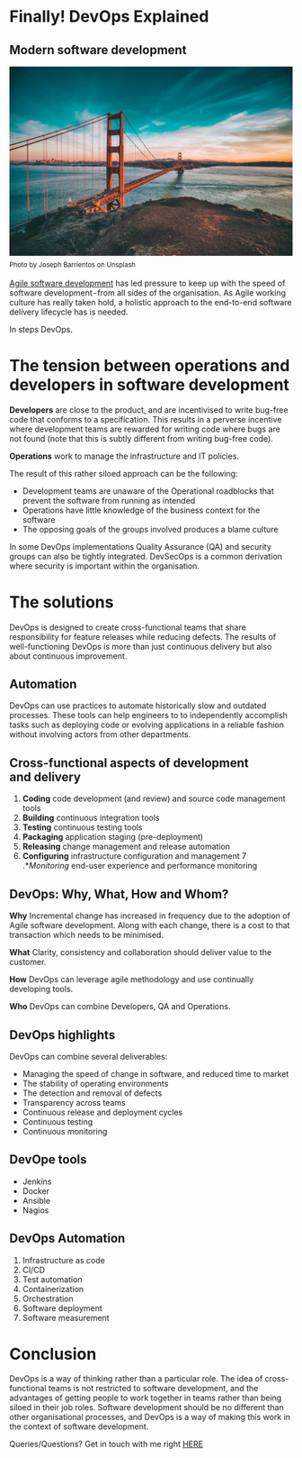 # Finally! DevOps Explained
## Modern software development

![Photo by Joseph Barrientos on Unsplash](Images/0*CTSID5oVmY0pbvhH.jpeg)<br/>
<sub>Photo by Joseph Barrientos on Unsplash<sub>

[Agile software development](https://medium.com/@stevenpcurtis.sc/agile-and-the-strange-case-of-the-uks-universal-credit-28d424f3c7ea) has led pressure to keep up with the speed of software development - from all sides of the organisation. As Agile working culture has really taken hold, a holistic approach to the end-to-end software delivery lifecycle has is needed.

In steps DevOps.

# The tension between operations and developers in software development

**Developers** are close to the product, and are incentivised to write bug-free code that conforms to a specification. This results in a perverse incentive where development teams are rewarded for writing code where bugs are not found (note that this is subtly different from writing bug-free code).

**Operations** work to manage the infrastructure and IT policies.

The result of this rather siloed approach can be the following:

* Development teams are unaware of the Operational roadblocks that prevent the software from running as intended
* Operations have little knowledge of the business context for the software
* The opposing goals of the groups involved produces a blame culture

In some DevOps implementations Quality Assurance (QA) and security groups can also be tightly integrated. DevSecOps is a common derivation where security is important within the organisation.

# The solutions
DevOps is designed to create cross-functional teams that share responsibility for feature releases while reducing defects. The results of well-functioning DevOps is more than just continuous delivery but also about continuous improvement.

## Automation
DevOps can use practices to automate historically slow and outdated processes. These tools can help engineers to to independently accomplish tasks such as deploying code or evolving applications in a reliable fashion without involving actors from other departments.

## Cross-functional aspects of development and delivery
1. **Coding**  code development (and review) and source code management tools
2. **Building** continuous integration tools
3. **Testing** continuous testing tools
4. **Packaging**  application staging (pre-deployment)
5. **Releasing** change management and release automation
6. **Configuring** infrastructure configuration and management
7 .**Monitoring* end-user experience and performance monitoring

## DevOps: Why, What, How and Whom?
**Why**
Incremental change has increased in frequency due to the adoption of Agile software development. Along with each change, there is a cost to that transaction which needs to be minimised.

**What**
Clarity, consistency and collaboration should deliver value to the customer.

**How**
DevOps can leverage agile methodology and use continually developing tools.

**Who**
DevOps can combine Developers, QA and Operations.

## DevOps highlights
DevOps can combine several deliverables:

* Managing the speed of change in software, and reduced time to market
* The stability of operating environments
* The detection and removal of defects
* Transparency across teams
* Continuous release and deployment cycles
* Continuous testing
* Continuous monitoring

## DevOpe tools
* Jenkins
* Docker
* Ansible
* Nagios

## DevOps Automation
1. Infrastructure as code
2. CI/CD
3. Test automation
4. Containerization
5. Orchestration
6. Software deployment
7. Software measurement

# Conclusion
DevOps is a way of thinking rather than a particular role. The idea of cross-functional teams is not restricted to software development, and the advantages of getting people to work together in teams rather than being siloed in their job roles. Software development should be no different than other organisational processes, and DevOps is a way of making this work in the context of software development.

Queries/Questions? Get in touch with me right [HERE](https://twitter.com/stevenpcurtis)
